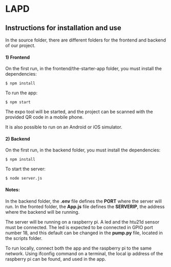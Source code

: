 # LAPD


## Instructions for installation and use ##

In the source folder, there are different folders for the frontend and backend of our project.

#### 1) Frontend #### 

On the first run, in the frontend/the-starter-app folder, you must install the dependencies:

```shell
$ npm install
```

To run the app:

```shell
$ npm start
```

The expo tool will be started, and the project can be scanned with the provided QR code in a mobile phone.

It is also possible to run on an Android or iOS simulator.


#### 2) Backend #### 

On the first run, in the backend folder, you must install the dependencies:

```shell
$ npm install
```


To start the server:

```shell
$ node server.js
```


#### Notes: #### 

In the backend folder, the **.env** file defines the **PORT** where the server will run. 
In the fronted folder, the **App.js** file defines the **SERVERIP**, the address where the backend will be running.

The server will be running on a raspberry pi. A led and the htu21d sensor must be connected. The led is expected to be connected in GPIO port number 18, and this default can be changed in the **pump.py** file, located in the scripts folder.

To run locally, connect both the app and the raspberry pi to the same network. 
Using ifconfig command on a terminal, the local ip address of the raspberry pi can be found, and used in the app.



